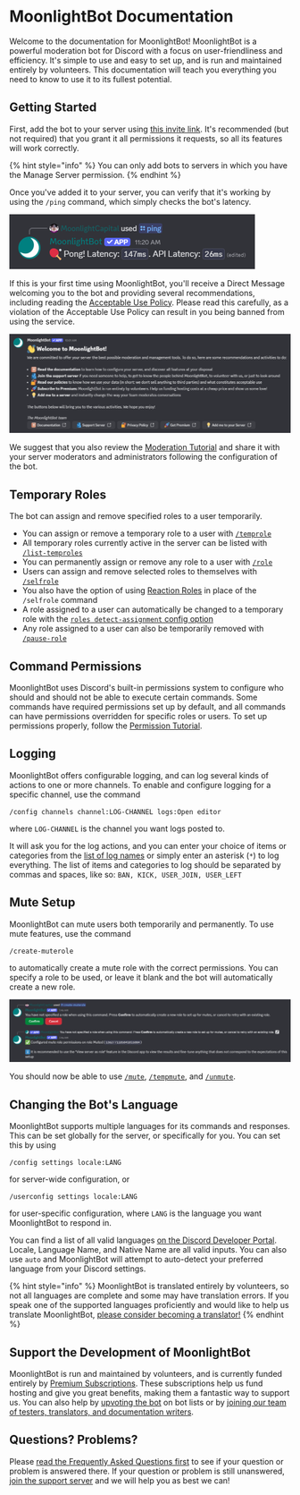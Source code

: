 # MoonlightBot Documentation

Welcome to the documentation for MoonlightBot! MoonlightBot is a powerful moderation bot for Discord with a focus on user-friendliness and efficiency. It's simple to use and easy to set up, and is run and maintained entirely by volunteers. This documentation will teach you everything you need to know to use it to its fullest potential.

## Getting Started

First, add the bot to your server using [this invite link](https://discord.com/api/oauth2/authorize?client_id=314110696071888896&permissions=1512298638534&scope=applications.commands%20bot). It's recommended (but not required) that you grant it all permissions it requests, so all its features will work correctly.

{% hint style="info" %} You can only add bots to servers in which you have the Manage Server permission. {% endhint %}

Once you've added it to your server, you can verify that it's working by using the `/ping` command, which simply checks the bot's latency.

![Result of /ping command](./.gitbook/assets/MainPagePing.png)

If this is your first time using MoonlightBot, you'll receive a Direct Message welcoming you to the bot and providing several recommendations, including reading the [Acceptable Use Policy](./policies/acceptable-use-policy.md). Please read this carefully, as a violation of the Acceptable Use Policy can result in you being banned from using the service.

![Welcome message](./.gitbook/assets/MainPageWelcome.png)

We suggest that you also review the [Moderation Tutorial](./start-up/moderation-tutorial.md) and share it with your server moderators and administrators following the configuration of the bot.

## Temporary Roles

The bot can assign and remove specified roles to a user temporarily.

* You can assign or remove a temporary role to a user with [`/temprole`](./role-management-commands/temprole.md)
* All temporary roles currently active in the server can be listed with [`/list-temproles`](./role-management-commands/list-temproles.md)
* You can permanently assign or remove any role to a user with [`/role`](./role-management-commands/role.md)
* Users can assign and remove selected roles to themselves with [`/selfrole`](./role-management-commands/selfrole.md)
* You also have the option of using [Reaction Roles](./start-up/setting-up-reaction-roles.md) in place of the `/selfrole` command
* A role assigned to a user can automatically be changed to a temporary role with the [`roles detect-assignment` config option](./management-commands/config.md#roles-detect-assignment)
* Any role assigned to a user can also be temporarily removed with [`/pause-role`](./role-management-commands/pause-role.md)

## Command Permissions

MoonlightBot uses Discord's built-in permissions system to configure who should and should not be able to execute certain commands. Some commands have required permissions set up by default, and all commands can have permissions overridden for specific roles or users. To set up permissions properly, follow the [Permission Tutorial](./start-up/permission-tutorial.md).

## Logging

MoonlightBot offers configurable logging, and can log several kinds of actions to one or more channels. To enable and configure logging for a specific channel, use the command
```
/config channels channel:LOG-CHANNEL logs:Open editor
```
where `LOG-CHANNEL` is the channel you want logs posted to.

It will ask you for the log actions, and you can enter your choice of items or categories from the [list of log names](./advanced/list-of-log-names.md) or simply enter an asterisk (`*`) to log everything. The list of items and categories to log should be separated by commas and spaces, like so: `BAN, KICK, USER_JOIN, USER_LEFT`

## Mute Setup

MoonlightBot can mute users both temporarily and permanently. To use mute features, use the command
```
/create-muterole
```
to automatically create a mute role with the correct permissions. You can specify a role to be used, or leave it blank and the bot will automatically create a new role.

![Result of /create-muterole command](./.gitbook/assets/MainPageMuterole.png)

You should now be able to use [`/mute`](./moderation-commands/mute.md),  [`/tempmute`](./moderation-commands/tempmute.md), and [`/unmute`](./moderation-commands/unmute.md).

## Changing the Bot's Language

MoonlightBot supports multiple languages for its commands and responses. This can be set globally for the server, or specifically for you. You can set this by using
```
/config settings locale:LANG
```
for server-wide configuration, or
```
/userconfig settings locale:LANG
```
for user-specific configuration, where `LANG` is the language you want MoonlightBot to respond in.

You can find a list of all valid languages [on the Discord Developer Portal](https://discord.com/developers/docs/reference#locales). Locale, Language Name, and Native Name are all valid inputs. You can also use `auto` and MoonlightBot will attempt to auto-detect your preferred language from your Discord settings.

{% hint style="info" %} MoonlightBot is translated entirely by volunteers, so not all languages are complete and some may have translation errors. If you speak one of the supported languages proficiently and would like to help us translate MoonlightBot, [please consider becoming a translator!](support/volunteering.md) {% endhint %}

## Support the Development of MoonlightBot

MoonlightBot is run and maintained by volunteers, and is currently funded entirely by [Premium Subscriptions](./support/premium.md). These subscriptions help us fund hosting and give you great benefits, making them a fantastic way to support us. You can also help by [upvoting the bot](./support/upvote-moonlightbot.md) on bot lists or by [joining our team of testers, translators, and documentation writers](./support/volunteering.md).

## Questions? Problems?

Please [read the Frequently Asked Questions first](./start-up/faqs.md) to see if your question or problem is answered there. If your question or problem is still unanswered, [join the support server](https://discord.gg/hNQWVVC) and we will help you as best we can!
